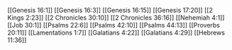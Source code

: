 [[Genesis 16:1]]
[[Genesis 16:3]]
[[Genesis 16:15]]
[[Genesis 17:20]]
[[2 Kings 2:23]]
[[2 Chronicles 30:10]]
[[2 Chronicles 36:16]]
[[Nehemiah 4:1]]
[[Job 30:1]]
[[Psalms 22:6]]
[[Psalms 42:10]]
[[Psalms 44:13]]
[[Proverbs 20:11]]
[[Lamentations 1:7]]
[[Galatians 4:22]]
[[Galatians 4:29]]
[[Hebrews 11:36]]
